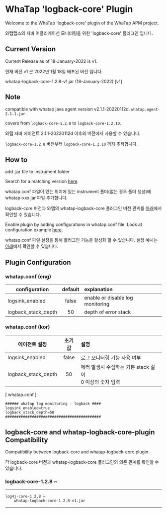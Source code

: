 WhaTap 'logback-core' Plugin
==================================

Welcome to the WhaTap 'logback-core' plugin of the WhaTap APM project.

와탭랩스의 자바 어플리케이션 모니터링을 위한 'logback-core' 플러그인 입니다.


Current Version
---------------

Current Release as of 18-January-2022 is v1.

현재 버전 v1 은 2022년 1월 18일 배포된 버전 입니다.

whatap-logback-core-1.2.8-v1.jar (18-January-2022) [v1]


Note
----

compatible with whatap java agent version v2.1.1-20220112d. ``whatap.agent-2.1.1.jar``

covers from `logback-core-1.2.8` to `logback-core-1.2.10`.

와탭 자바 에이전트 2.1.1-20220112d 이후의 버전에서 사용할 수 있습니다.

`logback-core-1.2.8` 버전부터 `logback-core-1.2.10` 까지 추적합니다.


How to
------

add .jar file to instrument folder

Search for a matching version [here](#logback-core-and-whatap-logback-core-plugin-compatibility).

whatap.conf 파일이 있는 위치에 있는 instrument 폴더(없는 경우 폴더 생성)에 whatap-xxx.jar 파일 추가합니다.

logback-core 버전과 와탭의 whatap-logback-core 플러그인 버전 관계를 [아래](#logback-core-and-whatap-logback-core-plugin-compatibility)에서 확인할 수 있습니다.

Enable plugin by adding configurations in whatap.conf file. Look at configuration example [here](#whatapconf-eng).

whatap.conf 파일 설정을 통해 플러그인 기능을 활성화 할 수 있습니다. 설정 예시는 [아래](#whatapconf-kor)에서 확인할 수 있습니다.


Plugin Configuration
--------------------

### whatap.conf (eng)

| configuration        | default | explanation                      |
| -------------------- | :-----: | :------------------------------- |
| logsink_enabled      | false   | enable or disable log monitoring |
| logback_stack_depth  | 50      | depth of error stack             |


### whatap.conf (kor)

| 에이전트 설정             | 초기값    | 설명                                               |
| ---------------------- | :-----: | :------------------------------------------------ |
| logsink_enabled        | false   | 로그 모니터링 기능 사용 여부                             |
| logback_stack_depth    | 50      | 에러 발생시 수집하는 기본 stack 길이 <br/> 0 이상의 숫자 입력 |


[ whatap.conf ]
```
###### whatap log monitoring - logback ####
logsink_enabled=true
logback_stack_depth=50
###########################################
```


## logback-core and whatap-logback-core-plugin Compatibility

Compatibility between logback-core and whatap-logback-core plugin.

각 logback-core 버전과 whatap-logback-core 플러그인의 의존 관계를 확인할 수 있습니다.


### logback-core-1.2.8 ~

---
    log4j-core-1.2.8 ~
        whatap-logback-core-1.2.8-v1.jar
---


